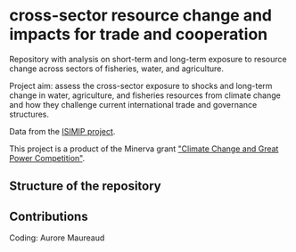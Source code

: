# cross-sector resource change and impacts for trade and cooperation

Repository with analysis on short-term and long-term exposure to resource change across sectors of fisheries, water, and agriculture.

Project aim: assess the cross-sector exposure to shocks and long-term change in water, agriculture, and fisheries resources from climate change and how they challenge current international trade and governance structures.

Data from the [ISIMIP project](https://www.isimip.org).

This project is a product of the Minerva grant ["Climate Change and Great Power Competition"](https://minerva.defense.gov/Research/Funded-Projects/Article/2957063/climate-change-and-great-power-competition/).

## Structure of the repository

## Contributions

Coding: Aurore Maureaud
